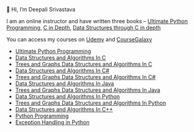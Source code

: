 👋 Hi, I’m Deepali Srivastava

I am an online instructor and have written three books – [Ultimate Python Programming](https://www.amazon.in/dp/935551655X), [C in Depth]( https://www.amazon.in/C-Depth-Deepali-Srivastava/dp/8183330487/),  [Data Structures through C in depth]( https://www.amazon.in/Data-Structures-Through-C-Depth/dp/8176567418/)

You can access my courses on [Udemy]( https://www.udemy.com/user/deepalisrivastava/) and [CourseGalaxy]( http://coursegalaxy.com/)
* [Ultimate Python Programming](https://www.amazon.in/dp/935551655X)
* [Data Structures and Algorithms In C](http://coursegalaxy.com/course/data-structures-algorithms-c.html)
* [Trees and Graphs Data Structures and Algorithms In C](http://coursegalaxy.com/course/trees-graphs-data-structures-algorithms-c.html)
* [Data Structures and Algorithms In C#](http://coursegalaxy.com/course/data-structures-algorithms-csharp.html)
* [Trees and Graphs Data Structures and Algorithms In C#](http://coursegalaxy.com/course/trees-graphs-data-structures-algorithms-csharp.html)
* [Data Structures and Algorithms In Java](http://coursegalaxy.com/course/data-structures-algorithms-java.html)
* [Trees and Graphs Data Structures and Algorithms In Java](http://coursegalaxy.com/course/trees-graphs-data-structures-algorithms-java.html)
* [Data Structures and Algorithms In Python](http://coursegalaxy.com/course/data-structures-algorithms-python.html)
* [Trees and Graphs Data Structures and Algorithms In Python](http://coursegalaxy.com/course/trees-graphs-data-structures-algorithms-python.html)
* [Data Structures and Algorithms In C++](http://coursegalaxy.com/course/data-structures-algorithms-c-plus-plus.html)
* [Python Programming](http://coursegalaxy.com/course/python-programming.html)
* [Exception Handling in Python](http://coursegalaxy.com/course/exception-handling-python.html)
<!--- 

[![data-structures-and-algorithms-in-c](https://user-images.githubusercontent.com/98641125/153195841-209d2615-ed5f-4007-ae54-539ac3c1538a.png)]( https://www.udemy.com/course/data-structures-and-algorithms-in-c/?couponCode=GITHUBSTUDENT)
[![data-structures- and-algorithms-in-c-2](https://user-images.githubusercontent.com/98641125/153195975-d359113b-ff13-4aaa-9f06-6f600c0ddc69.png)]( https://www.udemy.com/course/data-structures-and-algorithms-in-c-2/?couponCode=GITHUBSTUDENT)
[![data-structures- and-algorithms-in-python](https://user-images.githubusercontent.com/98641125/153196027-592d0307-5130-444f-8527-802634b5cc1e.png)]( https://www.udemy.com/course/data-structures-algorithms-in-python/?couponCode=GITHUBSTUDENT)
[![data-structures- and-algorithms-in-python-2](https://user-images.githubusercontent.com/98641125/153196106-0eb1a386-c36b-4f14-8675-9d865438f882.png)]( https://www.udemy.com/course/data-structures-and-algorithms-in-python-2/?couponCode=GITHUBSTUDENT)
[![python-programming-in-depth](https://user-images.githubusercontent.com/98641125/153196166-45ef8461-adb1-4f9f-b9ee-e482a5ad54a7.png)]( https://www.udemy.com/course/python-programming-in-depth/?couponCode=GITHUBSTUDENT)
[![exception-handling-in-python](https://user-images.githubusercontent.com/98641125/153196201-83c1a210-9c4f-4ba5-a56f-6aa4d4c551b2.png)]( https://www.udemy.com/course/exception-handling-in-python/?couponCode=GITHUBSTUDENT)
[![data-structures- and-algorithms-in-java](https://user-images.githubusercontent.com/98641125/153196280-c2028f4b-d27b-432d-ad5a-9b04be2a3717.png)]( https://www.udemy.com/course/data-structures-and-algorithms-in-java/?couponCode=GITHUBSTUDENT)
[![data-structures- and-algorithms-in-java-2](https://user-images.githubusercontent.com/98641125/153196347-23003dc0-55b0-4315-8e52-425c51b2b5c4.png)]( https://www.udemy.com/course/data-structures-and-algorithms-in-java-2/?couponCode=GITHUBSTUDENT)
[![data-structures- and-algorithms-in-csharp](https://user-images.githubusercontent.com/98641125/153196407-99441e67-24a7-4fa0-aaea-78cb39743282.png)]( https://www.udemy.com/course/data-structures-and-algorithms-in-csharp/?couponCode=GITHUBSTUDENT)
[![data-structures- and-algorithms-in-csharp-2](https://user-images.githubusercontent.com/98641125/153196486-9ce09c97-8724-4492-b5d6-4bb4aeb1d8bd.png)]( https://www.udemy.com/course/data-structures-and-algorithms-in-csharp-2/?couponCode=GITHUBSTUDENT)
[![data-structures- and-algorithms-in-c-plus-plus](https://user-images.githubusercontent.com/98641125/153196522-2412c993-1055-4322-8487-4133537566c9.png)]( https://www.udemy.com/course/data-structures-and-algorithms-in-c-plus-plus/?couponCode=GITHUBSTUDENT)
[![linux-commands](https://user-images.githubusercontent.com/98641125/153196567-96b3396c-8ee3-4233-b8fc-66c6b3bd830c.png)]( https://www.udemy.com/course/linux-commands/?couponCode=GITHUBSTUDENT)


--->
